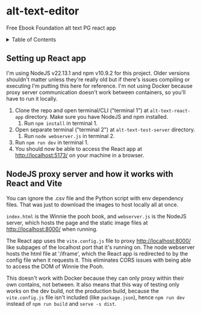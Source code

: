 <!-- 
            Things to Discuss:
                Backend Image fetching - url like "https://gutenberg.org/cache/epub/67098/images/" returns HTML file with table
                    - how to access list of images directly?
                    - is this easier through altpoet (or anything other than directly through PG urls?)
                Can do so directly thru <iframe> in prod bc no cross-origin issues, if that's easier
                Prod server = real, dev server = localhost webserver
                Essentially, either: 
                    - pull from backend and update directly, then find corresponding <img> in <iframe> for UI
                    - list all <img> in <iframe>, then connect those to backend using <img> ID number to update
                Using Bootstrap for Component Framework
            Meeting 2:
                Write how to run locally (both react and node server)
                Include API extras and set up integration
                Alert: Alt is empty, are sure you want to submit
                List multiple annotations / alt texts in image subdescription text area
                optional / not pressing: newer elements use <figure> instead of <img> sometimes
                    figure out how to include in list, and also highlight difference

-->

# alt-text-editor
Free Ebook Foundation alt text PG react app

<!-- TABLE OF CONTENTS -->
<details>
  <summary>Table of Contents</summary>
  <ol>
    <li>
      <a href="#setting-up-react-app">Setting up React app</a>
    </li>
    <li>
      <a href="#nodejs-proxy-server-and-how-it-works-with-react-and-vite">NodeJS proxy server and how it works with React and Vite</a>
    </li>
  </ol>
</details>

## Setting up React app

I'm using NodeJS v22.13.1 and npm v10.9.2 for this project. Older versions shouldn't matter unless they're really old but if there's issues compiling or executing I'm putting this here for reference. I'm not using Docker because proxy server communication doesn't work between containers, so you'll have to run it locally. 

1. Clone the repo and open terminal/CLI ("terminal 1") at `alt-text-react-app` directory. Make sure you have NodeJS and npm installed.
    1. Run `npm install` in terminal 1.
2. Open separate terminal ("terminal 2") at `alt-text-test-server` directory.
    1. Run `node webserver.js` in terminal 2.
3. Run `npm run dev` in terminal 1.
4. You should now be able to access the React app at [http://localhost:5173/](http://localhost:5173/) on your machine in a browser.

## NodeJS proxy server and how it works with React and Vite

You can ignore the .csv file and the Python script with env dependency files. That was just to download the images to host locally all at once.

`index.html` is the Winnie the pooh book, and `webserver.js` is the NodeJS server, which hosts the page and the static image files at [http://localhost:8000/](http://localhost:8000/) when running. 

The React app uses the `vite.config.js` file to proxy [http://localhost:8000/](http://localhost:8000/) like subpages of the localhost port that it's running on. The node webserver hosts the html file at '/iframe', which the React app is redirected to by the config file when it requests it. This eliminates CORS issues with being able to access the DOM of Winnie the Pooh. 

This doesn't work with Docker because they can only proxy within their own contains, not between. It also means that this way of testing only works on the dev build, not the production build, because the `vite.config.js` file isn't included (like `package.json`), hence `npm run dev` instead of `npm run build` and `serve -s dist`. 

